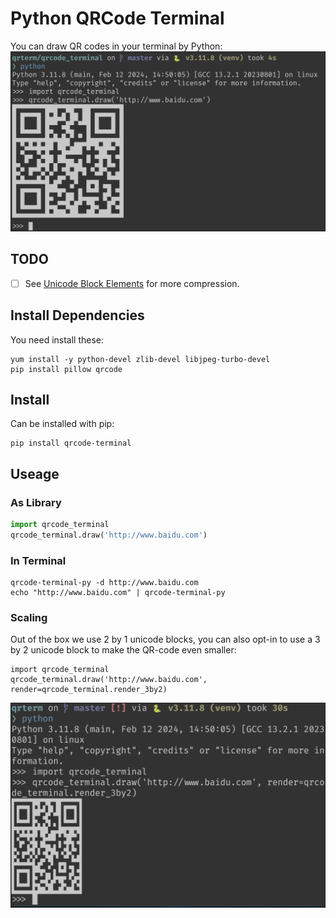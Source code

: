 # Python QRCode Terminal
You can draw QR codes in your terminal by Python:
![Py QrCode](./example/screenshot_2by1.png)

## TODO
- [ ] See [Unicode Block Elements](https://en.wikipedia.org/wiki/Block_Elements) for more compression.

## Install Dependencies
You need install these:
```shell    
yum install -y python-devel zlib-devel libjpeg-turbo-devel
pip install pillow qrcode
```

## Install
Can be installed with pip:
``` shell
pip install qrcode-terminal
```

## Useage

### As Library
```python
import qrcode_terminal
qrcode_terminal.draw('http://www.baidu.com')
```

### In Terminal
``` shell
qrcode-terminal-py -d http://www.baidu.com
echo "http://www.baidu.com" | qrcode-terminal-py
```

### Scaling
Out of the box we use 2 by 1 unicode blocks, you can also opt-in to use a 3 by 2 unicode block to make the QR-code even smaller:

```
import qrcode_terminal
qrcode_terminal.draw('http://www.baidu.com', render=qrcode_terminal.render_3by2)
```

![Py QrCode](./example/screenshot_3by2.png)

